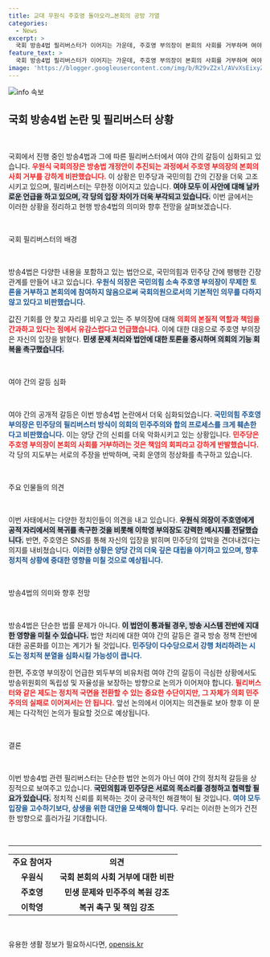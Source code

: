 ```yaml
---
title: 교대 우원식 주호영 돌아오라…본회의 공방 가열
categories:
  - News
excerpt: >
  국회 방송4법 필리버스터가 이어지는 가운데, 주호영 부의장이 본회의 사회를 거부하며 여야 간 격한 공방이 벌어지고 있다. 우원식 국회의장은 직무 거부는 명백한 문제가 있다며 반격했고, 민주당은 주 부의장의 복귀를 촉구하고 있어 향후 전개에 이목이 집중된다.
feature_text: >
  국회 방송4법 필리버스터가 이어지는 가운데, 주호영 부의장이 본회의 사회를 거부하며 여야 간 격한 공방이 벌어지고 있다. 우원식 국회의장은 직무 거부는 명백한 문제가 있다며 반격했고, 민주당은 주 부의장의 복귀를 촉구하고 있어 향후 전개에 이목이 집중된다.
image: 'https://blogger.googleusercontent.com/img/b/R29vZ2xl/AVvXsEixyZcFfHzMRdzZMjFBmAUKJYCLCGyLL1o632UiGVXcaFdKo_bkvkuCioo0uUKlGfBVcT3P84aROyZIXSBEx3Aw5nCQ3pTgDom1WDC4m8eifvWiAmWEEVb4x6G_l8C0QH225ldMjyaFvpxGEBGNO37VmDTDMHGhJPq73UglMfDca1-0aw/s1600/blogspot.png'
---
```


<p><img src="https://blogger.googleusercontent.com/img/b/R29vZ2xl/AVvXsEixyZcFfHzMRdzZMjFBmAUKJYCLCGyLL1o632UiGVXcaFdKo_bkvkuCioo0uUKlGfBVcT3P84aROyZIXSBEx3Aw5nCQ3pTgDom1WDC4m8eifvWiAmWEEVb4x6G_l8C0QH225ldMjyaFvpxGEBGNO37VmDTDMHGhJPq73UglMfDca1-0aw/s1600/blogspot.png" alt="info 속보" /></p>

<h2 data-ke-size="size26">국회 방송4법 논란 및 필리버스터 상황</h2>

<p data-ke-size="size16">&nbsp;</p>

<p>국회에서 진행 중인 방송4법과 그에 따른 필리버스터에서 여야 간의 갈등이 심화되고 있습니다. <b><span style="color: #ee2323;">우원식 국회의장은 방송법 개정안이 추진되는 과정에서 주호영 부의장의 본회의 사회 거부를 강하게 비판했습니다.</span></b> 이 상황은 민주당과 국민의힘 간의 긴장을 더욱 고조시키고 있으며, 필리버스터는 무한정 이어지고 있습니다. <b><span style="background-color: #21538527;">여야 모두 이 사안에 대해 날카로운 언급을 하고 있으며, 각 당의 입장 차이가 더욱 부각되고 있습니다.</span></b> 이번 글에서는 이러한 상황을 정리하고 현행 방송4법의 의미와 향후 전망을 살펴보겠습니다.</p>

<p data-ke-size="size16">&nbsp;</p>

<p>국회 필리버스터의 배경</p>

<p data-ke-size="size16">&nbsp;</p>

<p>방송4법은 다양한 내용을 포함하고 있는 법안으로, 국민의힘과 민주당 간에 팽팽한 긴장 관계를 만들어 내고 있습니다. <b><span style="color: #1a5490;">우원식 의장은 국민의힘 소속 주호영 부의장이 무제한 토론을 거부하고 본회의에 참여하지 않음으로써 국회의원으로서의 기본적인 의무를 다하지 않고 있다고 비판했습니다.</span></b> </p>

<p>값진 기회를 안 찾고 자리를 비우고 있는 주 부의장에 대해 <b><span style="color: #ee2323;">의회의 본질적 역할과 책임을 간과하고 있다는 점에서 유감스럽다고 언급했습니다.</span></b> 이에 대한 대응으로 주호영 부의장은 자신의 입장을 밝혔다. <b><span style="background-color: #21538527;">민생 문제 처리와 법안에 대한 토론을 중시하며 의회의 기능 회복을 촉구했습니다.</span></b></p>

<p data-ke-size="size16">&nbsp;</p>

<p>여야 간의 갈등 심화</p>

<p data-ke-size="size16">&nbsp;</p>

<p>여야 간의 공개적 갈등은 이번 방송4법 논란에서 더욱 심화되었습니다. <b><span style="color: #1a5490;">국민의힘 주호영 부의장은 민주당의 필리버스터 방식이 의회의 민주주의와 합의 프로세스를 크게 훼손한다고 비판했습니다.</span></b> 이는 양당 간의 신뢰를 더욱 악화시키고 있는 상황입니다. <b><span style="color: #ee2323;">민주당은 주호영 부의장이 본회의 사회를 거부하려는 것은 책임의 회피라고 강하게 반발했습니다.</span></b> 각 당의 지도부는 서로의 주장을 반박하며, 국회 운영의 정상화를 촉구하고 있습니다.</p>

<p data-ke-size="size16">&nbsp;</p>

<p>주요 인물들의 의견</p>

<p data-ke-size="size16">&nbsp;</p>

<p>이번 사태에서는 다양한 정치인들이 의견을 내고 있습니다. <b><span style="background-color: #21538527;">우원식 의장이 주호영에게 공적 자리에서의 복귀를 촉구한 것을 비롯해 이학영 부의장도 강력한 메시지를 전달했습니다.</span></b> 반면, 주호영은 SNS를 통해 자신의 입장을 밝히며 민주당의 압박을 견뎌내겠다는 의지를 내비쳤습니다. <b><span style="color: #1a5490;">이러한 상황은 양당 간의 더욱 깊은 대립을 야기하고 있으며, 향후 정치적 상황에 중대한 영향을 미칠 것으로 예상됩니다.</span></b></p>

<p data-ke-size="size16">&nbsp;</p>

<p>방송4법의 의미와 향후 전망</p>

<p data-ke-size="size16">&nbsp;</p>

<p>방송4법은 단순한 법률 문제가 아니다. <b><span style="background-color: #21538527;">이 법안이 통과될 경우, 방송 시스템 전반에 지대한 영향을 미칠 수 있습니다.</span></b> 법안 처리에 대한 여야 간의 갈등은 결국 방송 정책 전반에 대한 공론화를 이끄는 계기가 될 것입니다. <b><span style="color: #1a5490;">민주당이 다수당으로서 강행 처리하려는 시도는 정치적 분열을 심화시킬 가능성이 큽니다.</span></b></p>

<p>한편, 주호영 부의장이 언급한 뫼두부의 비유처럼 여야 간의 갈등이 극심한 상황에서도 방송위원회의 독립성 및 자율성을 보장하는 방향으로 논의가 이어져야 합니다. <b><span style="color: #ee2323;">필리버스터와 같은 제도는 정치적 국면을 전환할 수 있는 중요한 수단이지만, 그 자체가 의회 민주주의의 실패로 이어져서는 안 됩니다.</span></b> 앞선 논의에서 이어지는 의견들로 보아 향후 이 문제는 다각적인 논의가 필요할 것으로 예상됩니다.</p>

<p data-ke-size="size16">&nbsp;</p>

<p>결론</p>

<p data-ke-size="size16">&nbsp;</p>

<p>이번 방송4법 관련 필리버스터는 단순한 법안 논의가 아닌 여야 간의 정치적 갈등을 상징적으로 보여주고 있습니다. <b><span style="background-color: #21538527;">국민의힘과 민주당은 서로의 목소리를 경청하고 협력할 필요가 있습니다.</span></b> 정치적 신뢰를 회복하는 것이 궁극적인 해결책이 될 것입니다. <b><span style="color: #1a5490;">여야 모두 입장을 고수하기보다, 상생을 위한 대안을 모색해야 합니다.</span></b> 우리는 이러한 논의가 건전한 방향으로 흘러가길 기대합니다.</p>

<p data-ke-size="size16">&nbsp;</p>

<hr>

<table style="width: 100%; border-collapse: collapse;">
<tr>
<td style="text-align: center; height: 17px;"><b>주요 참여자</b></td>
<td style="text-align: center; height: 17px;"><b>의견</b></td>
</tr>
<tr>
<td style="text-align: center; height: 17px;"><b>우원식</b></td>
<td style="text-align: center; height: 17px;"><b>국회 본회의 사회 거부에 대한 비판</b></td>
</tr>
<tr>
<td style="text-align: center; height: 17px;"><b>주호영</b></td>
<td style="text-align: center; height: 17px;"><b>민생 문제와 민주주의 복원 강조</b></td>
</tr>
<tr>
<td style="text-align: center; height: 17px;"><b>이학영</b></td>
<td style="text-align: center; height: 17px;"><b>복귀 촉구 및 책임 강조</b></td>
</tr>
</table>

<p data-ke-size="size16">&nbsp;</p>
유용한 생활 정보가 필요하시다면, <a href="https://opensis.kr" rel="dofollow">opensis.kr</a>


